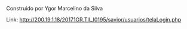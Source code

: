 Construido por Ygor Marcelino da Silva

Link: http://200.19.1.18/20171GR.TII_I0195/savior/usuarios/telaLogin.php

